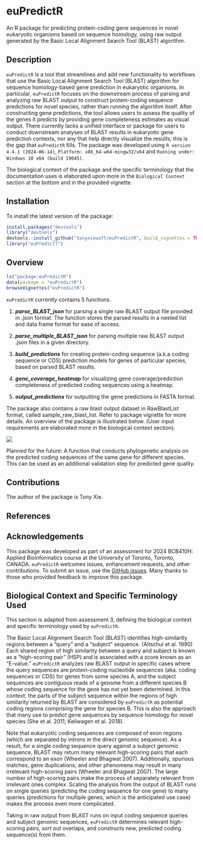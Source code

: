 
<!-- README.md is generated from README.Rmd. Please edit that file -->

# euPredictR

An R package for predicting protein-coding gene sequences in novel
eukaryotic organisms based on sequence homology, using raw output
generated by the Basic Local Alignment Search Tool (BLAST) algorithm.

<!-- badges: start -->
<!-- badges: end -->

## Description

`euPredictR` is a tool that streamlines and add new functionality to
workflows that use the Basic Local Alignment Search Tool (BLAST)
algorithm for sequence homology-based gene prediction in eukaryotic
organisms. In particular, `euPredictR` focuses on the downstream process
of parsing and analyzing raw BLAST output to construct protein-coding
sequence predictions for novel species, rather than running the
algorithm itself. After constructing gene predictions, the tool allows
users to assess the quality of the genes it predicts by providing gene
completeness estimates as visual output. There currently lacks a unified
interface or package for users to conduct downstream analyses of BLAST
results in eukaryotic gene prediction contexts, nor any that help
directly visualize the results; this is the gap that `euPredictR` fills.
The package was developed using `R version 4.4.1 (2024-06-14)`,
`Platform: x86_64-w64-mingw32/x64` and
`Running under: Windows 10 x64 (build 19045)`.

The biological context of the package and the specific terminology that
the documentation uses is elaborated upon more in the
`Biological Context` section at the bottom and in the provided vignette.

## Installation

To install the latest version of the package:

``` r
install.packages("devtools")
library("devtools")
devtools::install_github("tonyxieuoft/euPredictR", build_vignettes = TRUE)
library("euPredictT")
```

## Overview

``` r
ls("package:euPredictR")
data(package = "euPredictR") 
browseVignettes("euPredictR")
```

`euPredictR` currently contains 5 functions.

1.  ***parse_BLAST_json*** for parsing a single raw BLAST output file
    provided in .json format. The function stores the parsed results in
    a nested list and data frame format for ease of access.

2.  ***parse_multiple_BLAST_json*** for parsing multiple raw BLAST
    output .json files in a given directory.

3.  ***build_predictions*** for creating protein-coding sequence (a.k.a
    coding sequence or CDS) prediction models for genes of particular
    species, based on parsed BLAST results.

4.  ***gene_coverage_heatmap*** for visualizing gene coverage/prediction
    completeness of predicted coding sequences using a heatmap.

5.  ***output_predictions*** for outputting the gene predictions in
    FASTA format.

The package also contains a raw blast output dataset in RawBlastList
format, called sample_raw_blast_list. Refer to package vignette for more
details. An overview of the package is illustrated below. (User input
requirements are elaborated more in the biological context section).

![](.inst/extdata/euPredictR_workflow.PNG)

Planned for the future: A function that conducts phylogenetic analysis
on the predicted coding sequences of the same gene for different
species. This can be used as an additional validation step for predicted
gene quality.

## Contributions

The author of the package is Tony Xie.

## References

## Acknowledgements

This package was developed as part of an assessment for 2024 BCB410H:
Applied Bioinformatics course at the University of Toronto, Toronto,
CANADA. `euPredictR` welcomes issues, enhancement requests, and other
contributions. To submit an issue, use the [GitHub
issues](https://github.com/tonyxieuoft/euPredictR/issues). Many thanks
to those who provided feedback to improve this package.

## Biological Context and Specific Terminology Used

This section is adapted from assessment 3, defining the biological
context and specific terminology used by `euPredictR`.

The Basic Local Alignment Search Tool (BLAST) identifies high-similarity
regions between a “query” and a “subject” sequence. (Altschul et
al. 1990) Each shared region of high similarity between a query and
subject is known as a “high-scoring pair” (HSP) and is associated with a
score known as an “E-value.” `euPredictR` analyzes raw BLAST output in
specific cases where the query sequences are protein-coding nucleotide
sequences (aka. coding sequences or CDS) for genes from some species A,
and the subject sequences are contiguous reads of a genome from a
different species B whose coding sequence for the gene has not yet been
determined. In this context, the parts of the subject sequence within
the regions of high similarity returned by BLAST are considered by
`euPredictR` as potential coding regions comprising the gene for species
B. This is also the approach that many use to predict gene sequences by
sequence homology for novel species (She et al. 2011; Keilwagen et
al. 2018).

Note that eukaryotic coding sequences are composed of exon regions
(which are separated by introns in the direct genomic sequence). As a
result, for a single coding sequence query against a subject genomic
sequence, BLAST may return many relevant high-scoring pairs that each
correspond to an exon (Wheeler and Bhagwat 2007). Additionally, spurious
matches, gene duplications, and other phenomena may result in many
irrelevant high-scoring pairs (Wheeler and Bhagwat 2007). The large
number of high-scoring pairs make the process of separately relevant
from irrelevant ones complex. Scaling the analysis from the output of
BLAST runs on single queries (predicting the coding sequence for one
gene) to many queries (predictions for multiple genes, which is the
anticipated use case) makes the process even more complicated.

Taking in raw output from BLAST runs on input coding sequence queries
and subject genomic sequences, `euPredictR` determines relevant
high-scoring pairs, sort out overlaps, and constructs new, predicted
coding sequence(s) from them.
